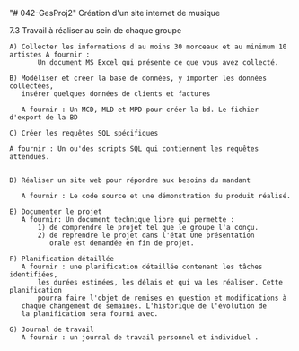 "# 042-GesProj2" 
Création d'un site internet de musique 

7.3 Travail à réaliser au sein de chaque groupe 
					
	A) Collecter les informations d'au moins 30 morceaux et au minimum 10 artistes A fournir : 
           Un document MS Excel qui présente ce que vous avez collecté. 
  
	B) Modéliser et créer la base de données, y importer les données collectées, 
	   insérer quelques données de clients et factures
    
 	   A fournir : Un MCD, MLD et MPD pour créer la bd. Le fichier d'export de la BD 

	C) Créer les requêtes SQL spécifiques 

	A fournir : Un ou'des scripts SQL qui contiennent les requêtes attendues. 


	D) Réaliser un site web pour répondre aux besoins du mandant 

	   A fournir : Le code source et une démonstration du produit réalisé. 

	E) Documenter le projet 
	   A fournir: Un document technique libre qui permette : 
		   1) de comprendre le projet tel que le groupe l'a conçu. 
		   2) de reprendre le projet dans l'état Une présentation 
		      orale est demandée en fin de projet. 

	F) Planification détaillée
	   A fournir : une planification détaillée contenant les tâches identifiées, 
           les durées estimées, les délais et qui va les réaliser. Cette planification
           pourra faire l'objet de remises en question et modifications à
	   chaque changement de semaines. L'historique de l'évolution de 
	   la planification sera fourni avec. 

	G) Journal de travail 
	   A fournir : un journal de travail personnel et individuel .
